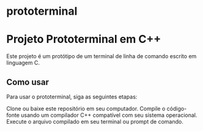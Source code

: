 # prototerminal



# Projeto Prototerminal em C++

Este projeto é um protótipo de um terminal de linha de comando escrito em linguagem C.

## Como usar

Para usar o prototerminal, siga as seguintes etapas:

Clone ou baixe este repositório em seu computador.
Compile o código-fonte usando um compilador C++ compatível com seu sistema operacional.
Execute o arquivo compilado em seu terminal ou prompt de comando.
